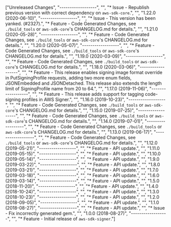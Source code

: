 ["Unreleased Changes", "------------------", "", "* Issue - Republish previous version with correct dependency on `aws-sdk-core`.", "", "1.22.0 (2020-06-10)", "------------------", "", "* Issue - This version has been yanked. (#2327).", "* Feature - Code Generated Changes, see `./build_tools` or `aws-sdk-core`'s CHANGELOG.md for details.", "", "1.21.0 (2020-05-28)", "------------------", "", "* Feature - Code Generated Changes, see `./build_tools` or `aws-sdk-core`'s CHANGELOG.md for details.", "", "1.20.0 (2020-05-07)", "------------------", "", "* Feature - Code Generated Changes, see `./build_tools` or `aws-sdk-core`'s CHANGELOG.md for details.", "", "1.19.0 (2020-03-09)", "------------------", "", "* Feature - Code Generated Changes, see `./build_tools` or `aws-sdk-core`'s CHANGELOG.md for details.", "", "1.18.0 (2020-03-06)", "------------------", "", "* Feature - This release enables signing image format override in PutSigningProfile requests, adding two more enum fields, JSONEmbedded and JSONDetached. This release also extends the length limit of SigningProfile name from 20 to 64.", "", "1.17.0 (2019-11-06)", "------------------", "", "* Feature - This release adds support for tagging code-signing profiles in AWS Signer.", "", "1.16.0 (2019-10-23)", "------------------", "", "* Feature - Code Generated Changes, see `./build_tools` or `aws-sdk-core`'s CHANGELOG.md for details.", "", "1.15.0 (2019-07-25)", "------------------", "", "* Feature - Code Generated Changes, see `./build_tools` or `aws-sdk-core`'s CHANGELOG.md for details.", "", "1.14.0 (2019-07-01)", "------------------", "", "* Feature - Code Generated Changes, see `./build_tools` or `aws-sdk-core`'s CHANGELOG.md for details.", "", "1.13.0 (2019-06-17)", "------------------", "", "* Feature - Code Generated Changes, see `./build_tools` or `aws-sdk-core`'s CHANGELOG.md for details.", "", "1.12.0 (2019-05-21)", "------------------", "", "* Feature - API update.", "", "1.11.0 (2019-05-15)", "------------------", "", "* Feature - API update.", "", "1.10.0 (2019-05-14)", "------------------", "", "* Feature - API update.", "", "1.9.0 (2019-03-22)", "------------------", "", "* Feature - API update.", "", "1.8.0 (2019-03-21)", "------------------", "", "* Feature - API update.", "", "1.7.0 (2019-03-18)", "------------------", "", "* Feature - API update.", "", "1.6.0 (2019-03-14)", "------------------", "", "* Feature - API update.", "", "1.5.0 (2018-11-20)", "------------------", "", "* Feature - API update.", "", "1.4.0 (2018-10-24)", "------------------", "", "* Feature - API update.", "", "1.3.0 (2018-10-23)", "------------------", "", "* Feature - API update.", "", "1.2.0 (2018-09-05)", "------------------", "", "* Feature - API update.", "", "1.1.0 (2018-08-27)", "------------------", "", "* Feature - API update.", "", "* Issue - Fix incorrectly generated gem.", "", "1.0.0 (2018-08-27)", "------------------", "", "* Feature - Initial release of `aws-sdk-signer`."]